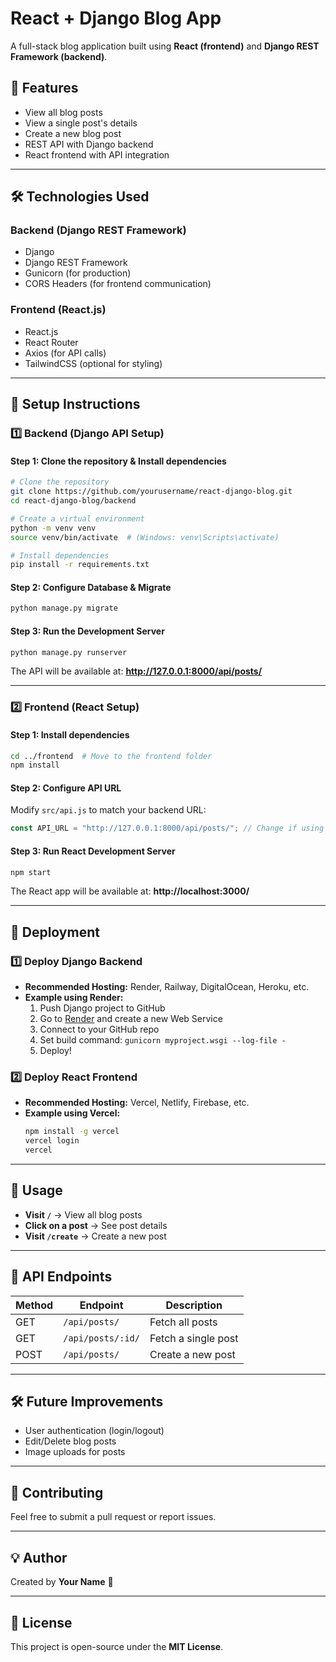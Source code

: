 # React + Django Blog App

A full-stack blog application built using **React (frontend)** and **Django REST Framework (backend)**.

## 🚀 Features
- View all blog posts
- View a single post's details
- Create a new blog post
- REST API with Django backend
- React frontend with API integration

---

## 🛠️ Technologies Used
### **Backend (Django REST Framework)**
- Django
- Django REST Framework
- Gunicorn (for production)
- CORS Headers (for frontend communication)

### **Frontend (React.js)**
- React.js
- React Router
- Axios (for API calls)
- TailwindCSS (optional for styling)

---

## 📌 Setup Instructions

### **1️⃣ Backend (Django API Setup)**
#### **Step 1: Clone the repository & Install dependencies**
```sh
# Clone the repository
git clone https://github.com/yourusername/react-django-blog.git
cd react-django-blog/backend

# Create a virtual environment
python -m venv venv
source venv/bin/activate  # (Windows: venv\Scripts\activate)

# Install dependencies
pip install -r requirements.txt
```

#### **Step 2: Configure Database & Migrate**
```sh
python manage.py migrate
```

#### **Step 3: Run the Development Server**
```sh
python manage.py runserver
```
The API will be available at: **http://127.0.0.1:8000/api/posts/**

---

### **2️⃣ Frontend (React Setup)**
#### **Step 1: Install dependencies**
```sh
cd ../frontend  # Move to the frontend folder
npm install
```

#### **Step 2: Configure API URL**
Modify `src/api.js` to match your backend URL:
```javascript
const API_URL = "http://127.0.0.1:8000/api/posts/"; // Change if using production
```

#### **Step 3: Run React Development Server**
```sh
npm start
```
The React app will be available at: **http://localhost:3000/**

---

## 🚀 Deployment

### **1️⃣ Deploy Django Backend**
- **Recommended Hosting:** Render, Railway, DigitalOcean, Heroku, etc.
- **Example using Render:**
  1. Push Django project to GitHub
  2. Go to [Render](https://render.com) and create a new Web Service
  3. Connect to your GitHub repo
  4. Set build command: `gunicorn myproject.wsgi --log-file -`
  5. Deploy!

### **2️⃣ Deploy React Frontend**
- **Recommended Hosting:** Vercel, Netlify, Firebase, etc.
- **Example using Vercel:**
  ```sh
  npm install -g vercel
  vercel login
  vercel
  ```

---

## 🎉 Usage
- **Visit `/`** → View all blog posts
- **Click on a post** → See post details
- **Visit `/create`** → Create a new post

---

## 📄 API Endpoints
| Method | Endpoint        | Description          |
|--------|----------------|----------------------|
| GET    | `/api/posts/`  | Fetch all posts     |
| GET    | `/api/posts/:id/` | Fetch a single post |
| POST   | `/api/posts/`  | Create a new post   |

---

## 🛠️ Future Improvements
- User authentication (login/logout)
- Edit/Delete blog posts
- Image uploads for posts

---

## 📌 Contributing
Feel free to submit a pull request or report issues.

---

## 💡 Author
Created by **Your Name** 🚀

---

## 📜 License
This project is open-source under the **MIT License**.

